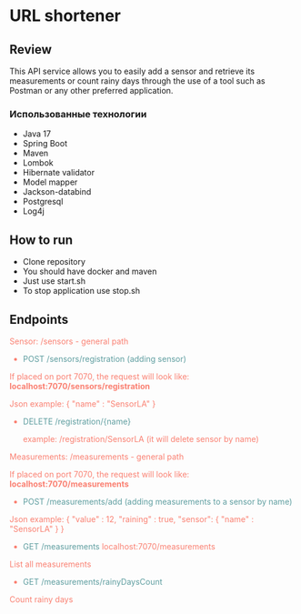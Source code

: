 # URL shortener
## Review
This API service allows you to easily add a sensor and retrieve its measurements or count rainy days 
through the use of a tool such as 
Postman or any other preferred application.


### Использованные технологии
* Java 17
* Spring Boot
* Maven
* Lombok
* Hibernate validator
* Model mapper
* Jackson-databind
* Postgresql
* Log4j

## How to run
* Clone repository
* You should have docker and maven
* Just use start.sh
* To stop application use stop.sh

## Endpoints
<font color='#fa8072'>Sensor: /sensors - general path

* <font color='#5f9ea0'> POST /sensors/registration (adding sensor) 
</font>

If placed on port 7070, the request will look like:
**localhost:7070/sensors/registration**

Json example:
{
"name" : "SensorLA"
}

* <font color='#5f9ea0'> DELETE /registration/{name}</font>

    example: /registration/SensorLA (it will delete sensor by name)

<font color='#fa8072'>Measurements: /measurements - general path</font>

If placed on port 7070, the request will look like:
**localhost:7070/measurements**

* <font color='#5f9ea0'>POST /measurements/add (adding measurements to a sensor by name)</font>

Json example: {
"value" : 12,
"raining" : true,
"sensor": {
"name" : "SensorLA"
}
}


* <font color='#5f9ea0'>GET /measurements</font>
  localhost:7070/measurements

List all measurements

* <font color='#5f9ea0'>GET /measurements/rainyDaysCount</font>

Count rainy days






